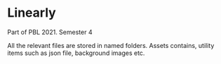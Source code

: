 # Linearly
Part of PBL 2021. Semester 4


All the relevant files are stored in named folders.
Assets contains, utility items such as json file, background images etc.

